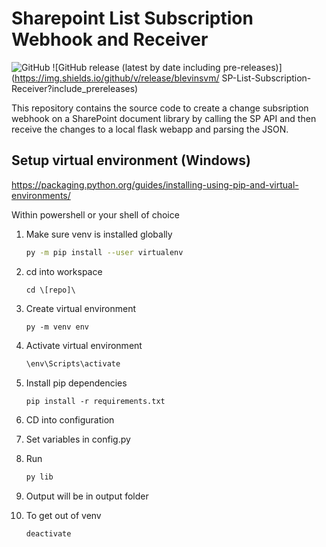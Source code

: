 Sharepoint List Subscription Webhook and Receiver
=============================================================================

![GitHub](https://img.shields.io/github/license/blevinscm/SP-LIST-SUSCRIPTION-RECEIVER) 
![GitHub release (latest by date including pre-releases)](https://img.shields.io/github/v/release/blevinsvm/
SP-List-Subscription-Receiver?include_prereleases)

This repository contains the source code to create a change subsription webhook on a SharePoint document library by calling the SP API and then receive the changes to a local flask webapp and parsing the JSON. 


## Setup virtual environment (Windows)
https://packaging.python.org/guides/installing-using-pip-and-virtual-environments/

Within powershell or your shell of choice

1. Make sure venv is installed globally
    ```bash
    py -m pip install --user virtualenv
    ```
2. cd into workspace
    ```PS
    cd \[repo]\
3. Create virtual environment
    ```PS
    py -m venv env
    ```
4. Activate virtual environment
    ```ps
    \env\Scripts\activate
    ```
5. Install pip dependencies
    ```ps
    pip install -r requirements.txt
    ```
6. CD into configuration

7. Set variables in config.py

8. Run 
    ```ps
    py lib
    ```
9. Output will be in output folder

9. To get out of venv
    ```ps
    deactivate
    ```